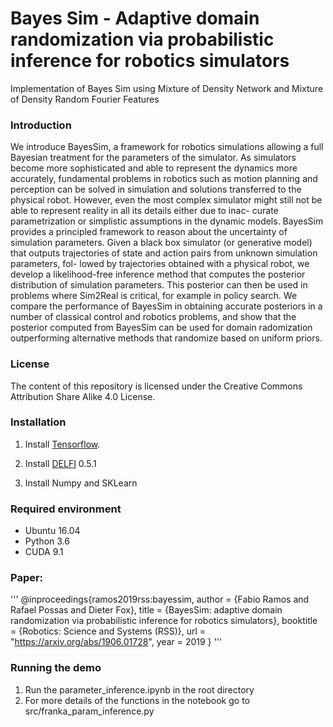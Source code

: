 # Bayes Sim - Adaptive domain randomization via probabilistic inference for robotics simulators

Implementation of Bayes Sim using Mixture of Density Network and Mixture of Density Random Fourier Features

### Introduction

We introduce BayesSim, a framework for robotics
simulations allowing a full Bayesian treatment for the parameters
of the simulator. As simulators become more sophisticated and
able to represent the dynamics more accurately, fundamental
problems in robotics such as motion planning and perception can
be solved in simulation and solutions transferred to the physical
robot. However, even the most complex simulator might still not
be able to represent reality in all its details either due to inac-
curate parametrization or simplistic assumptions in the dynamic
models. BayesSim provides a principled framework to reason
about the uncertainty of simulation parameters. Given a black
box simulator (or generative model) that outputs trajectories of
state and action pairs from unknown simulation parameters, fol-
lowed by trajectories obtained with a physical robot, we develop
a likelihood-free inference method that computes the posterior
distribution of simulation parameters. This posterior can then be
used in problems where Sim2Real is critical, for example in policy
search. We compare the performance of BayesSim in obtaining
accurate posteriors in a number of classical control and robotics
problems, and show that the posterior computed from BayesSim
can be used for domain radomization outperforming alternative
methods that randomize based on uniform priors.

### License

The content of this repository is licensed under the Creative Commons Attribution Share Alike 4.0 License.

### Installation

1. Install [Tensorflow](https://www.tensorflow.org/).

2. Install [DELFI](https://github.com/mackelab/delfi) 0.5.1

3. Install Numpy and SKLearn


### Required environment
- Ubuntu 16.04
- Python 3.6
- CUDA 9.1

### Paper:
'''
@inproceedings{ramos2019rss:bayessim,
 author = {Fabio Ramos and Rafael Possas and Dieter Fox},
 title = {BayesSim: adaptive domain randomization via probabilistic inference for robotics simulators},
 booktitle = {Robotics: Science and Systems (RSS)},
 url = "https://arxiv.org/abs/1906.01728",
 year = 2019
}
'''
### Running the demo
1. Run the parameter_inference.ipynb in the root directory
2. For more details of the functions in the notebook go to src/franka_param_inference.py
